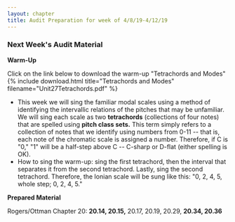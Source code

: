 ```yaml
---
layout: chapter
title: Audit Preparation for week of 4/8/19-4/12/19
---
```


### Next Week's Audit Material

**Warm-Up**

Click on the link below to download the warm-up "Tetrachords and Modes"
{% include download.html title="Tetrachords and Modes" filename="Unit27Tetrachords.pdf" %}

- This week we will sing the familiar modal scales using a method of identifying the intervallic relations of the pitches that may be unfamiliar. We will sing each scale as two **tetrachords** (collections of four notes) that are spelled using **pitch class sets.** This term simply refers to a collection of notes that we identify using numbers from 0-11 -- that is, each note of the chromatic scale is assigned a number. Therefore, if C is "0," "1" will be a half-step above C -- C-sharp or D-flat (either spelling is OK). 
- How to sing the warm-up: sing the first tetrachord, then the interval that separates it from the second tetrachord. Lastly, sing the second tetrachord. Therefore, the Ionian scale will be sung like this: "0, 2, 4, 5, whole step; 0, 2, 4, 5."

**Prepared Material**

Rogers/Ottman Chapter 20: **20.14, 20.15,** 20.17, 20.19, 20.29, **20.34, 20.36**

